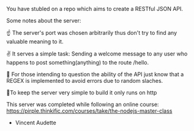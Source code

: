 You have stubled on a repo which aims to create a RESTful JSON API.

Some notes about the server:

☝️ The server's port was chosen arbitrarily thus don't try to find any 
valuable meaning to it.

✌️ It serves a simple task: Sending a welcome message to any user who 
happens to post something(anything) to the route /hello.

👊 For those intending to question the ability of the API just know 
that a REGEX is implemented to avoid errors due to random slaches.

🤙To keep the server very simple to build it only runs on http

This server was completed while following an online course:
https://pirple.thinkific.com/courses/take/the-nodejs-master-class

- Vincent Audette


